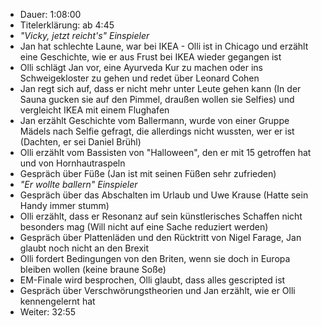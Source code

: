- Dauer: 1:08:00
- Titelerklärung: ab 4:45
- *"Vicky, jetzt reicht's" Einspieler*
- Jan hat schlechte Laune, war bei IKEA - Olli ist in Chicago und erzählt eine Geschichte, wie er aus Frust bei IKEA wieder gegangen ist
- Olli schlägt Jan vor, eine Ayurveda Kur zu machen oder ins Schweigekloster zu gehen und redet über Leonard Cohen
- Jan regt sich auf, dass er nicht mehr unter Leute gehen kann (In der Sauna gucken sie auf den Pimmel, draußen wollen sie Selfies) und vergleicht IKEA mit einem Flughafen
- Jan erzählt Geschichte vom Ballermann, wurde von einer Gruppe Mädels nach Selfie gefragt, die allerdings nicht wussten, wer er ist (Dachten, er sei Daniel Brühl)
- Olli erzählt vom Bassisten von "Halloween", den er mit 15 getroffen hat und von Hornhautraspeln
- Gespräch über Füße (Jan ist mit seinen Füßen sehr zufrieden)
- *"Er wollte ballern" Einspieler*
- Gespräch über das Abschalten im Urlaub und Uwe Krause (Hatte sein Handy immer stumm)
- Olli erzählt, dass er Resonanz auf sein künstlerisches Schaffen nicht besonders mag (Will nicht auf eine Sache reduziert werden)
- Gespräch über Plattenläden und den Rücktritt von Nigel Farage, Jan glaubt noch nicht an den Brexit
- Olli fordert Bedingungen von den Briten, wenn sie doch in Europa bleiben wollen (keine braune Soße)
- EM-Finale wird besprochen, Olli glaubt, dass alles gescripted ist
- Gespräch über Verschwörungstheorien und Jan erzählt, wie er Olli kennengelernt hat
- Weiter: 32:55 
